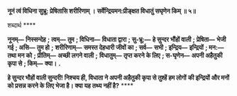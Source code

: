**नूनं त्वं विधिना सुभ्रू: प्रेषितासि शरीरिणाम् ।** **सर्वेन्द्रियमन:प्रीङ्क्षत विधातुं सघृणेन किम् ॥ ५॥** 

शब्दार्थ **** 

**नूनम्—** **निस्सन्देह** **; त्वम्—** **तुम** **; विधिना—** **विधाता द्वारा** **; सु-भ्रू:—** **हे सुन्दर भौंहों वाली** **; प्रेषिता—** **भेजी गई** **; असि—** **तुम हो** **;** **शरीरिणाम्—** **समस्त देहधारी जीवों का** **; सर्व—** **सभी** **; इन्द्रिय—** **इन्द्रियों** **; मन:—** **तथा मन को** **; प्रीतिम्—** **अच्छी लगने वाली** **;** **विधातुम्—** **तृप्त करने के लिए** **; स-घृणेन—** **अपनी अहैतुकी कृपा से** **; किम्—** **क्या।** **.** 

**हे सुन्दर भौहों वाली सुन्दरी! निश्चय ही, विधाता ने अपनी अहैतुकी कृपा से तुश्हें हम लोगों** **की इन्द्रियों और मनों को प्रसन्न करने के लिए भेजा है। क्या यह तथ्य नहीं है?** **** 